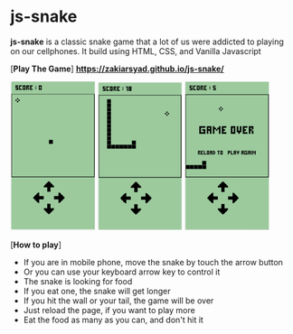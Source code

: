 # js-snake

**js-snake** is a classic snake game that a lot of us were addicted to playing on our cellphones.
It build using HTML, CSS, and Vanilla Javascript



[**Play The Game**] **https://zakiarsyad.github.io/js-snake/**

<img src="./screenshot/mainPage.png" width="150"> <img src="./screenshot/play.png" width="150"> <img src="./screenshot/gameOver.png" width="150">



[**How to play**]
- If you are in mobile phone, move the snake by touch the arrow button
- Or you can use your keyboard arrow key to control it
- The snake is looking for food
- If you eat one, the snake will get longer
- If you hit the wall or your tail, the game will be over
- Just reload the page, if you want to play more
- Eat the food as many as you can, and don't hit it
